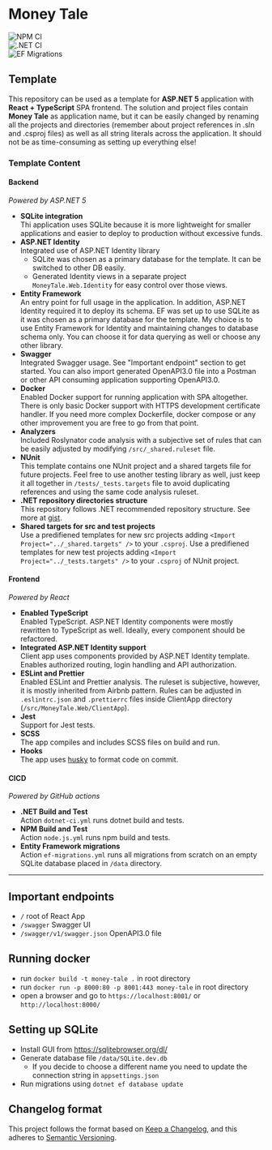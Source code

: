 # Money Tale

![NPM CI](https://github.com/AyronK/money-tale/workflows/NPM%20CI/badge.svg?branch=main)  
![.NET CI](https://github.com/AyronK/money-tale/workflows/.NET%20CI/badge.svg?branch=main)  
![EF Migrations](https://github.com/AyronK/money-tale/workflows/EF%20Migrations/badge.svg?branch=main)

## Template
This repository can be used as a template for **ASP.NET 5** application with **React + TypeScript** SPA frontend. The solution and project files contain **Money Tale** as application name, but it can be easily changed by renaming all the projects and directories (remember about project references in .sln and .csproj files) as well as all string literals across the application. It should not be as time-consuming as setting up everything else!

### Template Content

#### Backend  
_Powered by ASP.NET 5_  
   - **SQLite integration**  
     Thi application uses SQLite because it is more lightweight for smaller applications and easier to deploy to production without excessive funds.  
   - **ASP.NET Identity**  
     Integrated use of ASP.NET Identity library  
        - SQLite was chosen as a primary database for the template. It can be switched to other DB easily.  
        - Generated Identity views in a separate project `MoneyTale.Web.Identity` for easy control over those views.  
   - **Entity Framework**  
     An entry point for full usage in the application. In addition, ASP.NET Identity required it to deploy its schema. EF was set up to use SQLite as it was chosen as a primary database for the template. My choice is to use Entity Framework for Identity and maintaining changes to database schema only. You can choose it for data querying as well or choose any other library.  
   - **Swagger**  
     Integrated Swagger usage. See "Important endpoint" section to get started. You can also import generated OpenAPI3.0 file into a Postman or other API consuming application supporting OpenAPI3.0.
   - **Docker**  
     Enabled Docker support for running application with SPA altogether. There is only basic Docker support with HTTPS development certificate handler. If you need more complex Dockerfile, docker compose or any other improvement you are free to go from that point.  
   - **Analyzers**  
     Included Roslynator code analysis with a subjective set of rules that can be easily adjusted by modifying `/src/_shared.ruleset` file.  
   - **NUnit**  
     This template contains one NUnit project and a shared targets file for future projects. Feel free to use another testing library as well, just keep it all together in `/tests/_tests.targets` file to avoid duplicating references and using the same code analysis ruleset.  
   - **.NET repository directories structure**  
     This repository follows .NET recommended repository structure. See more at [gist](https://gist.github.com/davidfowl/ed7564297c61fe9ab814).  
   - **Shared targets for src and test projects**  
     Use a predifiened templates for new src projects adding `<Import Project="../_shared.targets" />` to your `.csproj`.
     Use a predifiened templates for new test projects adding `<Import Project="../_tests.targets" />` to your `.csproj` of NUnit project.  
     
   
#### Frontend
_Powered by React_     
   - **Enabled TypeScript**  
     Enabled TypeScript. ASP.NET Identity components were mostly rewritten to TypeScript as well. Ideally, every component should be refactored.    
   - **Integrated ASP.NET Identity support**    
     Client app uses components provided by ASP.NET Identity template. Enables authorized routing, login handling and API authorization.  
   - **ESLint and Prettier**  
     Enabled ESLint and Prettier analysis. The ruleset is subjective, however, it is mostly inherited from Airbnb pattern. Rules can be adjusted in `.eslintrc.json` and `.prettierrc` files inside ClientApp directory (`/src/MoneyTale.Web/ClientApp`).
   - **Jest**  
     Support for Jest tests.  
   - **SCSS**  
     The app compiles and includes SCSS files on build and run.  
   - **Hooks**  
     The app uses [husky](https://github.com/typicode/husky#readme) to format code on commit.  
     
#### CICD
_Powered by GitHub actions_  
   - **.NET Build and Test**  
     Action `dotnet-ci.yml` runs dotnet build and tests.  
   - **NPM Build and Test**  
     Action `node.js.yml` runs npm build and tests.  
   - **Entity Framework migrations**  
     Action `ef-migrations.yml` runs all migrations from scratch on an empty SQLite database placed in `/data` directory.  

_____

## Important endpoints  
- `/` root of React App
- `/swagger` Swagger UI
- `/swagger/v1/swagger.json` OpenAPI3.0 file

## Running docker  
- run `docker build -t money-tale .` in root directory
- run `docker run -p 8000:80 -p 8001:443 money-tale` in root directory
- open a browser and go to `https://localhost:8001/` or `http://localhost:8000/`

## Setting up SQLite  
- Install GUI from https://sqlitebrowser.org/dl/
- Generate database file `/data/SQLite.dev.db`
  - If you decide to choose a different name you need to update the connection string in `appsettings.json`
- Run migrations using `dotnet ef database update`

## Changelog format
This project follows the format based on [Keep a Changelog](https://keepachangelog.com/en/1.0.0/),
and this adheres to [Semantic Versioning](https://semver.org/spec/v2.0.0.html).
